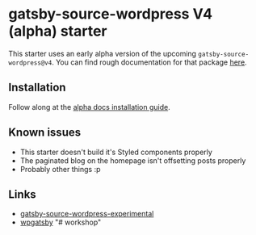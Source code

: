 # gatsby-source-wordpress V4 (alpha) starter

This starter uses an early alpha version of the upcoming `gatsby-source-wordpress@v4`. You can find rough documentation for that package [here](https://github.com/TylerBarnes/gatsby/blob/feat/source-wordpress-v4/packages/gatsby-source-wordpress-experimental/README.md).

## Installation

Follow along at the [alpha docs installation guide](https://github.com/TylerBarnes/gatsby/blob/feat/source-wordpress-v4/packages/gatsby-source-wordpress-experimental/README.md#installation).

## Known issues

- This starter doesn't build it's Styled components properly
- The paginated blog on the homepage isn't offsetting posts properly
- Probably other things :p

## Links

- [gatsby-source-wordpress-experimental](https://github.com/TylerBarnes/gatsby/tree/feat/source-wordpress-v4/packages/gatsby-source-wordpress-experimental)
- [wpgatsby](https://github.com/TylerBarnes/gatsby/tree/feat/source-wordpress-v4/packages/wp-gatsby)
"# workshop" 
